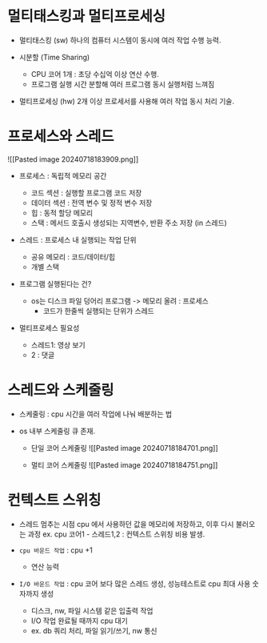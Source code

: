 # 멀티태스킹과 멀티프로세싱

* 멀티태스킹 (sw)
	하나의 컴퓨터 시스템이 동시에 여러 작업 수행 능력.

* 시분할 (Time Sharing)
	* CPU 코어 1개 : 초당 수십억 이상 연산 수행.
	* 프로그램 실행 시간 분할해 여러 프로그램 동시 실행처럼 느껴짐

* 멀티프로세싱 (hw)
	2개 이상 프로세서를 사용해 여러 작업 동시 처리 기술.
	
# 프로세스와 스레드
![[Pasted image 20240718183909.png]]
* 프로세스 : 독립적 메모리 공간
	* 코드 섹션 : 실행할 프로그램 코드 저장
	* 데이터 섹션 : 전역 변수 및 정적 변수 저장
	* 힙 : 동적 할당 메모리
	* 스택 : 메서드 호출시 생성되는 지역변수, 반환 주소 저장 (in 스레드)

* 스레드 : 프로세스 내 실행되는 작업 단위
	* 공유 메모리 : 코드/데이터/힙
	* 개별 스택

* 프로그램 실행된다는 건?
	* os는 디스크 파일 덩어리 프로그램 -> 메모리 올려 : 프로세스
		* 코드가 한줄씩 실행되는 단위가 스레드

* 멀티프로세스 필요성
	* 스레드1: 영상 보기
	* 2 : 댓글

# 스레드와 스케줄링
* 스케줄링 : cpu 시간을 여러 작업에 나눠 배분하는 법

* os 내부 스케줄링 큐 존재.
	* 단일 코어 스케줄링
	![[Pasted image 20240718184701.png]]
	
	* 멀티 코어 스케줄링
	![[Pasted image 20240718184751.png]]

# 컨텍스트 스위칭
* 스레드 멈추는 시점 cpu 에서 사용하던 값을 메모리에 저장하고, 이후 다시 불러오는 과정
	ex. cpu 코어1 - 스레드1,2 : 컨텍스트 스위칭 비용 발생.

* `cpu 바운드 작업` : cpu +1
	* 연산 능력

* `I/O 바운드 작업` : cpu 코어 보다 많은 스레드 생성, 성능테스트로 cpu 최대 사용 숫자까지 생성
	* 디스크, nw, 파일 시스템 같은 입출력 작업
	* I/O 작업 완료될 때까지 cpu 대기
	* ex. db 쿼리 처리, 파일 읽기/쓰기, nw 통신
